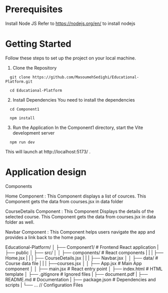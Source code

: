 # Prerequisites
Install Node JS
Refer to https://nodejs.org/en/ to install nodejs

# Getting Started
Follow these steps to set up the project on your local machine.

1. Clone the Repository

```
  git clone https://github.com/MasoumehSedighi/Educational-Platform.git

  cd Educational-Platform

```

2. Install Dependencies
You need to install the dependencies

```
  cd Component1

  npm install
```
3. Run the Application
In the Component1 directory, start the Vite development server
```
  npm run dev
```
This will launch at  http://localhost:5173/ .


# Application design

Components

Home Component : This Component displays a list of cources. This Component gets the data from courses.jsx in data folder

CourseDetails Component : This Component Displays the details of the selected course. This Component gets the data from courses.jsx in data folder as well.

Navbar Component : This Component helps users navigate the app and provides a link back to the home page.


Educational-Platform/
│
├── Component1/         # Frontend React application
|   ├── public
│   ├── src/
│   │   ├── components/ # React components
|   |   |   ├── Home.jsx
|   |   |   ├── CourseDetails.jsx
|   |   |   ├── Navbar.jsx
│   │   ├── data/     # Course data file
|   |   |    ├──courses.jsx
│   │   ├── App.jsx   # Main App component
│   │   ├── main.jsx  # React entry point
│   ├── index.html    # HTML template
│   ├── .gitignore    # Ignored files
|   ├── document.pdf
|   ├── README.md     # Documentation
|   ├── package.json  # Dependencies and scripts
|   └── ...           // Configuration Files
